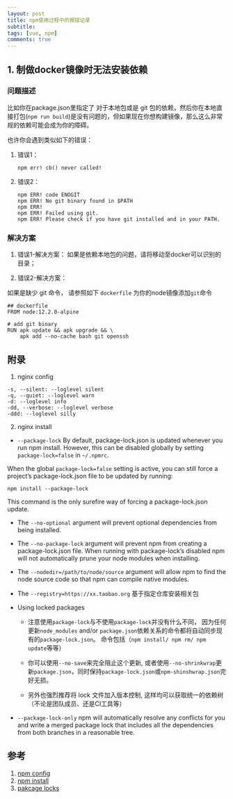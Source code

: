 ```yaml
---
layout: post
title: npm使用过程中的报错记录
subtitle:
tags: [vue, npm]
comments: true
---
```


## 1. 制做docker镜像时无法安装依赖

### 问题描述
比如你在package.json里指定了 对于本地包或是 git 包的依赖，然后你在本地直接打包(`npm run build`)是没有问题的，但如果现在你想构建镜像，那么这么非常规的依赖可能会成为你的障碍。

也许你会遇到类似如下的错误：
1. 错误1：
    ```
    npm err! cb() never called!
    ```
2. 错误2：
    ```
    npm ERR! code ENOGIT
    npm ERR! No git binary found in $PATH
    npm ERR! 
    npm ERR! Failed using git.
    npm ERR! Please check if you have git installed and in your PATH.
    ```

### 解决方案
1. 错误1-解决方案：
如果是依赖本地包的问题，请将移动至docker可以识别的目录；

2. 错误2-解决方案：

如果是缺少 git 命令， 请参照如下 `dockerfile` 为你的node镜像添加`git`命令
```
## dockerfile
FROM node:12.2.0-alpine

# add git binary
RUN apk update && apk upgrade && \
    apk add --no-cache bash git openssh
```

## 附录
1. nginx config 

```
-s, --silent: --loglevel silent
-q, --quiet: --loglevel warn
-d: --loglevel info
-dd, --verbose: --loglevel verbose
-ddd: --loglevel silly
```

2. nginx install

*  `--package-lock` By default, package-lock.json is updated whenever you run npm install. However, this can be disabled globally by setting `package-lock=false` in `~/.npmrc`.

When the global `package-lock=false` setting is active, you can still force a project’s package-lock.json file to be updated by running: 

```npm install --package-lock```

This command is the only surefire way of forcing a package-lock.json update.


* The `--no-optional` argument will prevent optional dependencies from being installed.

* The `--no-package-lock` argument will prevent npm from creating a package-lock.json file. When running with package-lock’s disabled npm will not automatically prune your node modules when installing.

* The `--nodedir=/path/to/node/source` argument will allow npm to find the node source code so that npm can compile native modules.

* The `--registry=https://xx.taobao.org` 
基于指定仓库安装相关包

* Using locked packages
    * 注意使用`package-lock`与不使用`package-lock`并没有什么不同， 因为任何更新`node_modules` and/or `package.json`依赖关系的命令都将自动同步现有的`package-lock.json`。 命令包括（`npm install/ npm rm/ npm update`等等）
    * 你可以使用`--no-save`来完全阻止这个更新, 或者使用`--no-shrinkwrap`更新`package.json`，同时保持`package-lock.json`或`npm-shinshwrap.json`完好无损。

    * 另外也强烈推荐将 lock 文件加入版本控制, 这样均可以获取统一的依赖树（不论是团队成员、还是CI工具等）
* `--package-lock-only`  npm will automatically resolve any conflicts for you and write a merged package lock that includes all the dependencies from both branches in a reasonable tree.

## 参考 

1. [npm config](https://docs.npmjs.com/misc/config#npmrc-files)
2. [npm install](https://docs.npmjs.com/cli/install)
3. [pakcage locks](https://docs.npmjs.com/configuring-npm/package-locks)